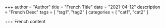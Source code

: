 +++
author = "Author"
title = "French Title"
date = "2021-04-12"
description = "French Desc"
tags = [
    "tag1",
    "tag2"
]
categories = [
    "cat1",
    "cat2"
]

+++
French content
